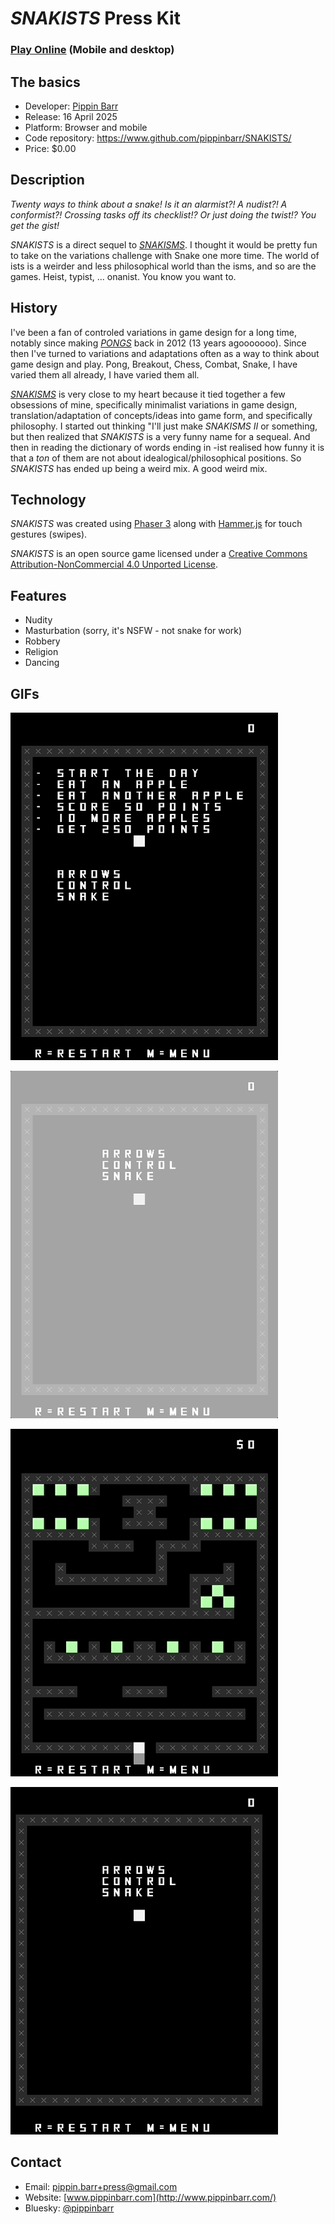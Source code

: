 # *SNAKISTS* Press Kit

### [Play Online](https://pippinbarr.com/SNAKISTS) (Mobile and desktop)

## The basics

* Developer: [Pippin Barr](http://www.pippinbarr.com/)
* Release: 16 April 2025
* Platform: Browser and mobile
* Code repository: https://www.github.com/pippinbarr/SNAKISTS/
* Price: $0.00

## Description

*Twenty ways to think about a snake! Is it an alarmist?! A nudist?! A conformist?! Crossing tasks off its checklist!? Or just doing the twist!? You get the gist!*

*SNAKISTS* is a direct sequel to [*SNAKISMS*](https://pippinbarr.com/SNAKISMS/info/). I thought it would be pretty fun to take on the variations challenge with Snake one more time. The world of ists is a weirder and less philosophical world than the isms, and so are the games. Heist, typist, ... onanist. You know you want to.

## History

I've been a fan of controled variations in game design for a long time, notably since making [*PONGS*](https://pippinbarr.com/pongs/info/) back in 2012 (13 years agooooooo). Since then I've turned to variations and adaptations often as a way to think about game design and play. Pong, Breakout, Chess, Combat, Snake, I have varied them all already, I have varied them all.

[*SNAKISMS*](https://pippinbarr.com/SNAKISMS/info/) is very close to my heart because it tied together a few obsessions of mine, specifically minimalist variations in game design, translation/adaptation of concepts/ideas into game form, and specifically philosophy. I started out thinking "I'll just make *SNAKISMS II* or something, but then realized that *SNAKISTS* is a very funny name for a sequeal. And then in reading the dictionary of words ending in -ist realised how funny it is that a *ton* of them are not about idealogical/philosophical positions. So *SNAKISTS* has ended up being a weird mix. A good weird mix.

## Technology

*SNAKISTS* was created using [Phaser 3](https://phaser.io/) along with [Hammer.js](https://hammerjs.github.io/) for touch gestures (swipes).

*SNAKISTS* is an open source game licensed under a [Creative Commons Attribution-NonCommercial 4.0 Unported License](http://creativecommons.org/licenses/by-nc/4.0/).

## Features

* Nudity
* Masturbation (sorry, it's NSFW - not snake for work)
* Robbery
* Religion
* Dancing

## GIFs

![Checklist Snake](./gifs/checklist.gif)

![Demist Snake](./gifs/demist.gif)

![Heist Snake](./gifs/heist.gif)

![Twist Snake](./gifs/twist.gif)

## Contact

* Email: [pippin.barr+press@gmail.com](mailto:pippin.barr+press@gmail.com)
* Website: [www.pippinbarr.com](http://www.pippinbarr.com/)
* Bluesky: [@pippinbarr](https://bsky.app/profile/pippinbarr.bsky.social)
